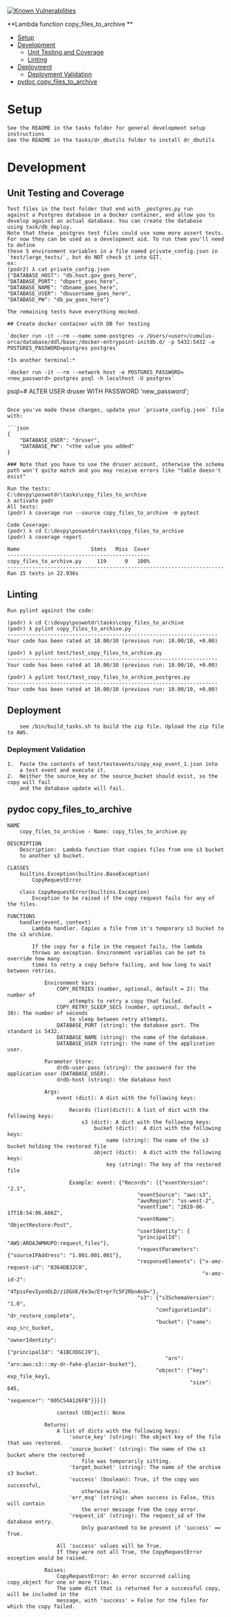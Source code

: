 [![Known Vulnerabilities](https://snyk.io/test/github/nasa/cumulus-orca/badge.svg?targetFile=tasks/copy_files_to_archive/requirements.txt)](https://snyk.io/test/github/nasa/cumulus-orca?targetFile=tasks/copy_files_to_archive/requirements.txt)

**Lambda function copy_files_to_archive **

- [Setup](#setup)
- [Development](#development)
  * [Unit Testing and Coverage](#unit-testing-and-coverage)
  * [Linting](#linting)
- [Deployment](#deployment)
  * [Deployment Validation](#deployment-validation)
- [pydoc copy_files_to_archive](#pydoc-copy-files)

<a name="setup"></a>
# Setup
    See the README in the tasks folder for general development setup instructions
    See the README in the tasks/dr_dbutils folder to install dr_dbutils

<a name="development"></a>
# Development

<a name="unit-testing-and-coverage"></a>
## Unit Testing and Coverage
```
Test files in the test folder that end with _postgres.py run
against a Postgres database in a Docker container, and allow you to 
develop against an actual database. You can create the database
using task/db_deploy. 
Note that these _postgres test files could use some more assert tests.
For now they can be used as a development aid. To run them you'll need to define
these 5 environment variables in a file named private_config.json in `test/large_tests/`, but do NOT check it into GIT. 
ex:
(podr2) λ cat private_config.json 
{"DATABASE_HOST": "db.host.gov_goes_here",
"DATABASE_PORT": "dbport_goes_here", 
"DATABASE_NAME": "dbname_goes_here", 
"DATABASE_USER": "dbusername_goes_here", 
"DATABASE_PW": "db_pw_goes_here"}

The remaining tests have everything mocked.

## Create docker container with DB for testing

`docker run -it --rm --name some-postgres -v /Users/<user>/cumulus-orca/database/ddl/base:/docker-entrypoint-initdb.d/ -p 5432:5432 -e POSTGRES_PASSWORD=postgres postgres`

*In another terminal:*

`docker run -it --rm --network host -e POSTGRES_PASSWORD=<new_password> postgres psql -h localhost -U postgres`

```
psql=# ALTER USER druser WITH PASSWORD 'new_password';
```

Once you've made these changes, update your `private_config.json` file with:

```json
{
    "DATABASE_USER": "druser",
    "DATABASE_PW": "<the value you added"
}

### Note that you have to use the druser account, otherwise the schema path won't quite match and you may receive errors like "table doesn't exist"

Run the tests:
C:\devpy\poswotdr\tasks\copy_files_to_archive  
λ activate podr
All tests:
(podr) λ coverage run --source copy_files_to_archive -m pytest

Code Coverage:
(podr) λ cd C:\devpy\poswotdr\tasks\copy_files_to_archive
(podr) λ coverage report

Name                       Stmts   Miss  Cover
----------------------------------------------
copy_files_to_archive.py     119      0   100%
----------------------------------------------------------------------
Ran 15 tests in 22.936s
```
<a name="linting"></a>
## Linting
```
Run pylint against the code:

(podr) λ cd C:\devpy\poswotdr\tasks\copy_files_to_archive
(podr) λ pylint copy_files_to_archive.py
--------------------------------------------------------------------
Your code has been rated at 10.00/10 (previous run: 10.00/10, +0.00)

(podr) λ pylint test/test_copy_files_to_archive.py
--------------------------------------------------------------------
Your code has been rated at 10.00/10 (previous run: 10.00/10, +0.00)

(podr) λ pylint test/test_copy_files_to_archive_postgres.py
--------------------------------------------------------------------
Your code has been rated at 10.00/10 (previous run: 10.00/10, +0.00)
```
<a name="deployment"></a>
## Deployment
```
    see /bin/build_tasks.sh to build the zip file. Upload the zip file to AWS.
```
<a name="deployment-validation"></a>
### Deployment Validation
```
1.  Paste the contents of test/testevents/copy_exp_event_1.json into
    a test event and execute it.
2.  Neither the source_key or the source_bucket should exist, so the copy will fail
    and the database update will fail.

```
<a name="pydoc-copy-files"></a>
## pydoc copy_files_to_archive
```
NAME
    copy_files_to_archive - Name: copy_files_to_archive.py

DESCRIPTION
    Description:  Lambda function that copies files from one s3 bucket
    to another s3 bucket.

CLASSES
    builtins.Exception(builtins.BaseException)
        CopyRequestError

    class CopyRequestError(builtins.Exception)
        Exception to be raised if the copy request fails for any of the files.

FUNCTIONS
    handler(event, context)
        Lambda handler. Copies a file from it's temporary s3 bucket to the s3 archive.

        If the copy for a file in the request fails, the lambda
        throws an exception. Environment variables can be set to override how many
        times to retry a copy before failing, and how long to wait between retries.

            Environment Vars:
                COPY_RETRIES (number, optional, default = 2): The number of
                    attempts to retry a copy that failed.
                COPY_RETRY_SLEEP_SECS (number, optional, default = 30): The number of seconds
                    to sleep between retry attempts.
                DATABASE_PORT (string): the database port. The standard is 5432.
                DATABASE_NAME (string): the name of the database.
                DATABASE_USER (string): the name of the application user.

            Parameter Store:
                drdb-user-pass (string): the password for the application user (DATABASE_USER).
                drdb-host (string): the database host
                
            Args:
                event (dict): A dict with the following keys:

                    Records (list(dict)): A list of dict with the following keys:
                        s3 (dict): A dict with the following keys:
                            bucket (dict):  A dict with the following keys:
                                name (string): The name of the s3 bucket holding the restored file
                            object (dict):  A dict with the following keys:
                                key (string): The key of the restored file

                    Example: event: {"Records": [{"eventVersion": "2.1",
                                          "eventSource": "aws:s3",
                                          "awsRegion": "us-west-2",
                                          "eventTime": "2019-06-17T18:54:06.686Z",
                                          "eventName": "ObjectRestore:Post",
                                          "userIdentity": {
                                          "principalId": "AWS:AROAJWMHUPO:request_files"},
                                          "requestParameters": {"sourceIPAddress": "1.001.001.001"},
                                          "responseElements": {"x-amz-request-id": "0364DB32C0",
                                                               "x-amz-id-2":
                                             "4TpisFevIyonOLD/z1OGUE/Ee3w/Et+pr7c5F2RbnAnU="},
                                          "s3": {"s3SchemaVersion": "1.0",
                                                "configurationId": "dr_restore_complete",
                                                "bucket": {"name": exp_src_bucket,
                                                           "ownerIdentity":
                                                           {"principalId": "A1BCXDGCJ9"},
                                                   "arn": "arn:aws:s3:::my-dr-fake-glacier-bucket"},
                                                "object": {"key": exp_file_key1,
                                                           "size": 645,
                                                           "sequencer": "005C54A126FB"}}}]}

                context (Object): None

            Returns:
                A list of dicts with the following keys:
                    'source_key' (string): The object key of the file that was restored.
                    'source_bucket' (string): The name of the s3 bucket where the restored
                        file was temporarily sitting.
                    'target_bucket' (string): The name of the archive s3 bucket.
                    'success' (boolean): True, if the copy was successful,
                        otherwise False.
                    'err_msg' (string): when success is False, this will contain
                        the error message from the copy error.
                    'request_id' (string): The request_id of the database entry.
                        Only guaranteed to be present if 'success' == True.

                All 'success' values will be True.
                If they were not all True, the CopyRequestError exception would be raised.

            Raises:
                CopyRequestError: An error occurred calling copy_object for one or more files.
                The same dict that is returned for a successful copy, will be included in the
                message, with 'success' = False for the files for which the copy failed.
```
